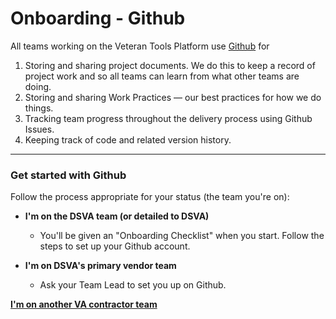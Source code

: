 # Onboarding - Github

All teams working on the Veteran Tools Platform use <a title="Go to VA Github" href="https://github.com/department-of-veterans-affairs" target="_blank">Github</a> for

1. Storing and sharing project documents. We do this to keep a record of project work and so all teams can learn from what other teams are doing.
2. Storing and sharing Work Practices &#8212; our best practices for how we do things.
3. Tracking team progress throughout the delivery process using Github Issues.
4. Keeping track of code and related version history.

<hr>

### Get started with Github

Follow the process appropriate for your status (the team you're on):

* **I'm on the DSVA team (or detailed to DSVA)**

  * You'll be given an "Onboarding Checklist" when you start. Follow the steps to set up your Github account.

* **I'm on DSVA's primary vendor team**

  * Ask your Team Lead to set you up on Github.

**[I'm on another VA contractor team](github-other-va)**

